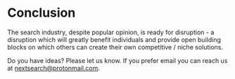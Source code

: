 # Conclusion

The search industry, despite popular opinion, is ready for disruption - a disruption which will greatly benefit individuals and provide open building blocks on which others can create their own competitive / niche solutions.

Do you have ideas? Please let us know. If you prefer email you can reach us at nextsearch@protonmail.com.

